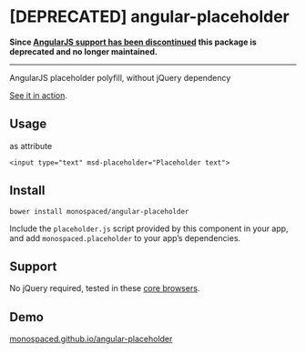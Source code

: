 [DEPRECATED] angular-placeholder
===================

**Since [AngularJS support has been discontinued](https://blog.angular.io/discontinued-long-term-support-for-angularjs-cc066b82e65a) this package is deprecated and no longer maintained.**

---

AngularJS placeholder polyfill, without jQuery dependency


[See it in action](http://monospaced.github.io/angular-placeholder).

Usage
-----

as attribute

    <input type="text" msd-placeholder="Placeholder text">

Install
-------

    bower install monospaced/angular-placeholder

Include the `placeholder.js` script provided by this component in your app, and add `monospaced.placeholder` to your app’s dependencies.

Support
-------

No jQuery required, tested in these [core browsers](http://monospaced.github.io/obs).

Demo
----------------

[monospaced.github.io/angular-placeholder](http://monospaced.github.io/angular-placeholder)
